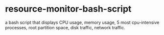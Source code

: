 # resource-monitor-bash-script
a bash script that displays CPU usage, memory usage, 5 most cpu-intensive processes, root partition space, disk traffic, network traffic.
